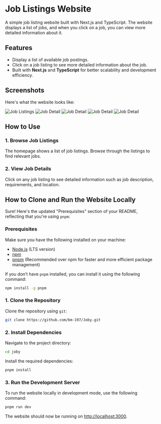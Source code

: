 # Job Listings Website

A simple job listing website built with Next.js and TypeScript. The website displays a list of jobs, and when you click on a job, you can view more detailed information about it.

## Features

- Display a list of available job postings.
- Click on a job listing to see more detailed information about the job.
- Built with **Next.js** and **TypeScript** for better scalability and development efficiency.

## Screenshots

Here's what the website looks like:

![Job Listings](./screenshots/image.png)
![Job Detail](./screenshots/image1.png)
![Job Detail](./screenshots/image3.png)
![Job Detail](./screenshots/image4.png)
![Job Detail](./screenshots/image5.png)

## How to Use

### 1. Browse Job Listings
The homepage shows a list of job listings. Browse through the listings to find relevant jobs.

### 2. View Job Details
Click on any job listing to see detailed information such as job description, requirements, and location.


## How to Clone and Run the Website Locally

Sure! Here's the updated "Prerequisites" section of your README, reflecting that you're using `pnpm`:

### Prerequisites

Make sure you have the following installed on your machine:

- [Node.js](https://nodejs.org/) (LTS version)
- [npm](https://www.npmjs.com/)
- [pnpm](https://pnpm.io/) (Recommended over npm for faster and more efficient package management)

If you don’t have `pnpm` installed, you can install it using the following command:

```bash
npm install -g pnpm
``` 

### 1. Clone the Repository

Clone the repository using `git`:

```bash
git clone https://github.com/bm-197/Joby.git
```

### 2. Install Dependencies

Navigate to the project directory:

```bash
cd joby
```

Install the required dependencies:

```bash
pnpm install
```

### 3. Run the Development Server

To run the website locally in development mode, use the following command:

```bash
pnpm run dev
```

The website should now be running on [http://localhost:3000](http://localhost:3000).
